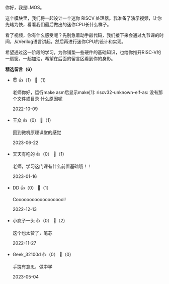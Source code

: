 你好，我是LMOS。

这个模块里，我们将一起设计一个迷你 RISCV 处理器。我准备了演示视频，让你先睹为快，看看我们最后做出的迷你CPU长什么样子。

看了视频，你有什么感受呢？先别急着动手敲代码，我们接下来会通过九节课的时间，从Verilog语言讲起，然后再进行迷你CPU的设计和实现。

希望通过这一阶段的学习，为你铺垫一些硬件的基础知识，也给你推开RISC-V的一扇窗。一起加油，希望在后面的留言区看到你的身影。
<div><strong>精选留言（6）</strong></div><ul>
<li><span>😇</span> 👍（1） 💬（1）<p>老师你好，运行make asm后显示make[1]: riscv32-unknown-elf-as: 没有那个文件或目录
什么原因呢
</p>2022-10-09</li><br/><li><span>王众</span> 👍（0） 💬（1）<p>回到微机原理课堂的感觉</p>2023-06-22</li><br/><li><span>天天有吃的</span> 👍（0） 💬（1）<p>老师，学习这门课有什么前置基础哦！！</p>2023-01-16</li><br/><li><span>DD</span> 👍（0） 💬（1）<p>Cooooooooooooooooool!</p>2022-12-13</li><br/><li><span>小疯子一头</span> 👍（0） 💬（2）<p>这个也太赞了，笔芯</p>2022-11-27</li><br/><li><span>Geek_32100d</span> 👍（0） 💬（0）<p>手搓有意思，做中学</p>2023-05-04</li><br/>
</ul>
